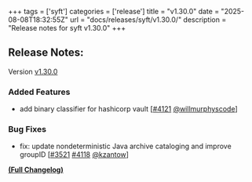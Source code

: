 +++
tags = ['syft']
categories = ['release']
title = "v1.30.0"
date = "2025-08-08T18:32:55Z"
url = "docs/releases/syft/v1.30.0/"
description = "Release notes for syft v1.30.0"
+++

## Release Notes:
Version [v1.30.0](https://github.com/anchore/syft/releases/tag/v1.30.0)

### Added Features

- add binary classifier for hashicorp vault [[#4121](https://github.com/anchore/syft/pull/4121) [@willmurphyscode](https://github.com/willmurphyscode)]

### Bug Fixes

- fix: update nondeterministic Java archive cataloging and improve groupID [[#3521](https://github.com/anchore/syft/issues/3521) [#4118](https://github.com/anchore/syft/pull/4118) [@kzantow](https://github.com/kzantow)]

**[(Full Changelog)](https://github.com/anchore/syft/compare/v1.29.1...v1.30.0)**
